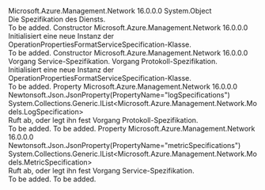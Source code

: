 <Type Name="OperationPropertiesFormatServiceSpecification" FullName="Microsoft.Azure.Management.Network.Models.OperationPropertiesFormatServiceSpecification">
  <TypeSignature Language="C#" Value="public class OperationPropertiesFormatServiceSpecification" />
  <TypeSignature Language="ILAsm" Value=".class public auto ansi beforefieldinit OperationPropertiesFormatServiceSpecification extends System.Object" />
  <TypeSignature Language="DocId" Value="T:Microsoft.Azure.Management.Network.Models.OperationPropertiesFormatServiceSpecification" />
  <TypeSignature Language="VB.NET" Value="Public Class OperationPropertiesFormatServiceSpecification" />
  <TypeSignature Language="F#" Value="type OperationPropertiesFormatServiceSpecification = class" />
  <AssemblyInfo>
    <AssemblyName>Microsoft.Azure.Management.Network</AssemblyName>
    <AssemblyVersion>16.0.0.0</AssemblyVersion>
  </AssemblyInfo>
  <Base>
    <BaseTypeName>System.Object</BaseTypeName>
  </Base>
  <Interfaces />
  <Docs>
    <summary>
            Die Spezifikation des Diensts.
            </summary>
    <remarks>To be added.</remarks>
  </Docs>
  <Members>
    <Member MemberName=".ctor">
      <MemberSignature Language="C#" Value="public OperationPropertiesFormatServiceSpecification ();" />
      <MemberSignature Language="ILAsm" Value=".method public hidebysig specialname rtspecialname instance void .ctor() cil managed" />
      <MemberSignature Language="DocId" Value="M:Microsoft.Azure.Management.Network.Models.OperationPropertiesFormatServiceSpecification.#ctor" />
      <MemberSignature Language="VB.NET" Value="Public Sub New ()" />
      <MemberType>Constructor</MemberType>
      <AssemblyInfo>
        <AssemblyName>Microsoft.Azure.Management.Network</AssemblyName>
        <AssemblyVersion>16.0.0.0</AssemblyVersion>
      </AssemblyInfo>
      <Parameters />
      <Docs>
        <summary>
            Initialisiert eine neue Instanz der OperationPropertiesFormatServiceSpecification-Klasse.
            </summary>
        <remarks>To be added.</remarks>
      </Docs>
    </Member>
    <Member MemberName=".ctor">
      <MemberSignature Language="C#" Value="public OperationPropertiesFormatServiceSpecification (System.Collections.Generic.IList&lt;Microsoft.Azure.Management.Network.Models.MetricSpecification&gt; metricSpecifications = null, System.Collections.Generic.IList&lt;Microsoft.Azure.Management.Network.Models.LogSpecification&gt; logSpecifications = null);" />
      <MemberSignature Language="ILAsm" Value=".method public hidebysig specialname rtspecialname instance void .ctor(class System.Collections.Generic.IList`1&lt;class Microsoft.Azure.Management.Network.Models.MetricSpecification&gt; metricSpecifications, class System.Collections.Generic.IList`1&lt;class Microsoft.Azure.Management.Network.Models.LogSpecification&gt; logSpecifications) cil managed" />
      <MemberSignature Language="DocId" Value="M:Microsoft.Azure.Management.Network.Models.OperationPropertiesFormatServiceSpecification.#ctor(System.Collections.Generic.IList{Microsoft.Azure.Management.Network.Models.MetricSpecification},System.Collections.Generic.IList{Microsoft.Azure.Management.Network.Models.LogSpecification})" />
      <MemberSignature Language="VB.NET" Value="Public Sub New (Optional metricSpecifications As IList(Of MetricSpecification) = null, Optional logSpecifications As IList(Of LogSpecification) = null)" />
      <MemberSignature Language="F#" Value="new Microsoft.Azure.Management.Network.Models.OperationPropertiesFormatServiceSpecification : System.Collections.Generic.IList&lt;Microsoft.Azure.Management.Network.Models.MetricSpecification&gt; * System.Collections.Generic.IList&lt;Microsoft.Azure.Management.Network.Models.LogSpecification&gt; -&gt; Microsoft.Azure.Management.Network.Models.OperationPropertiesFormatServiceSpecification" Usage="new Microsoft.Azure.Management.Network.Models.OperationPropertiesFormatServiceSpecification (metricSpecifications, logSpecifications)" />
      <MemberType>Constructor</MemberType>
      <AssemblyInfo>
        <AssemblyName>Microsoft.Azure.Management.Network</AssemblyName>
        <AssemblyVersion>16.0.0.0</AssemblyVersion>
      </AssemblyInfo>
      <Parameters>
        <Parameter Name="metricSpecifications" Type="System.Collections.Generic.IList&lt;Microsoft.Azure.Management.Network.Models.MetricSpecification&gt;" />
        <Parameter Name="logSpecifications" Type="System.Collections.Generic.IList&lt;Microsoft.Azure.Management.Network.Models.LogSpecification&gt;" />
      </Parameters>
      <Docs>
        <param name="metricSpecifications">Vorgang Service-Spezifikation.</param>
        <param name="logSpecifications">Vorgang Protokoll-Spezifikation.</param>
        <summary>
            Initialisiert eine neue Instanz der OperationPropertiesFormatServiceSpecification-Klasse.
            </summary>
        <remarks>To be added.</remarks>
      </Docs>
    </Member>
    <Member MemberName="LogSpecifications">
      <MemberSignature Language="C#" Value="public System.Collections.Generic.IList&lt;Microsoft.Azure.Management.Network.Models.LogSpecification&gt; LogSpecifications { get; set; }" />
      <MemberSignature Language="ILAsm" Value=".property instance class System.Collections.Generic.IList`1&lt;class Microsoft.Azure.Management.Network.Models.LogSpecification&gt; LogSpecifications" />
      <MemberSignature Language="DocId" Value="P:Microsoft.Azure.Management.Network.Models.OperationPropertiesFormatServiceSpecification.LogSpecifications" />
      <MemberSignature Language="VB.NET" Value="Public Property LogSpecifications As IList(Of LogSpecification)" />
      <MemberSignature Language="F#" Value="member this.LogSpecifications : System.Collections.Generic.IList&lt;Microsoft.Azure.Management.Network.Models.LogSpecification&gt; with get, set" Usage="Microsoft.Azure.Management.Network.Models.OperationPropertiesFormatServiceSpecification.LogSpecifications" />
      <MemberType>Property</MemberType>
      <AssemblyInfo>
        <AssemblyName>Microsoft.Azure.Management.Network</AssemblyName>
        <AssemblyVersion>16.0.0.0</AssemblyVersion>
      </AssemblyInfo>
      <Attributes>
        <Attribute>
          <AttributeName>Newtonsoft.Json.JsonProperty(PropertyName="logSpecifications")</AttributeName>
        </Attribute>
      </Attributes>
      <ReturnValue>
        <ReturnType>System.Collections.Generic.IList&lt;Microsoft.Azure.Management.Network.Models.LogSpecification&gt;</ReturnType>
      </ReturnValue>
      <Docs>
        <summary>
            Ruft ab, oder legt ihn fest Vorgang Protokoll-Spezifikation.
            </summary>
        <value>To be added.</value>
        <remarks>To be added.</remarks>
      </Docs>
    </Member>
    <Member MemberName="MetricSpecifications">
      <MemberSignature Language="C#" Value="public System.Collections.Generic.IList&lt;Microsoft.Azure.Management.Network.Models.MetricSpecification&gt; MetricSpecifications { get; set; }" />
      <MemberSignature Language="ILAsm" Value=".property instance class System.Collections.Generic.IList`1&lt;class Microsoft.Azure.Management.Network.Models.MetricSpecification&gt; MetricSpecifications" />
      <MemberSignature Language="DocId" Value="P:Microsoft.Azure.Management.Network.Models.OperationPropertiesFormatServiceSpecification.MetricSpecifications" />
      <MemberSignature Language="VB.NET" Value="Public Property MetricSpecifications As IList(Of MetricSpecification)" />
      <MemberSignature Language="F#" Value="member this.MetricSpecifications : System.Collections.Generic.IList&lt;Microsoft.Azure.Management.Network.Models.MetricSpecification&gt; with get, set" Usage="Microsoft.Azure.Management.Network.Models.OperationPropertiesFormatServiceSpecification.MetricSpecifications" />
      <MemberType>Property</MemberType>
      <AssemblyInfo>
        <AssemblyName>Microsoft.Azure.Management.Network</AssemblyName>
        <AssemblyVersion>16.0.0.0</AssemblyVersion>
      </AssemblyInfo>
      <Attributes>
        <Attribute>
          <AttributeName>Newtonsoft.Json.JsonProperty(PropertyName="metricSpecifications")</AttributeName>
        </Attribute>
      </Attributes>
      <ReturnValue>
        <ReturnType>System.Collections.Generic.IList&lt;Microsoft.Azure.Management.Network.Models.MetricSpecification&gt;</ReturnType>
      </ReturnValue>
      <Docs>
        <summary>
            Ruft ab, oder legt ihn fest Vorgang Service-Spezifikation.
            </summary>
        <value>To be added.</value>
        <remarks>To be added.</remarks>
      </Docs>
    </Member>
  </Members>
</Type>